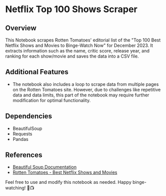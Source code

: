# Netflix Top 100 Shows Scraper

## Overview

This Notebook scrapes Rotten Tomatoes' editorial list of the "Top 100 Best Netflix Shows and Movies to Binge-Watch Now" for December 2023. It extracts information such as the name, critic score, release year, and ranking for each show/movie and saves the data into a CSV file.

## Additional Features

- The notebook also includes a loop to scrape data from multiple pages on the Rotten Tomatoes site. However, due to challenges like repetitive data and data limits, this part of the notebook may require further modification for optimal functionality.

## Dependencies

- BeautifulSoup
- Requests
- Pandas

## References

- [Beautiful Soup Documentation](https://www.crummy.com/software/BeautifulSoup/bs4/doc/#bs4.Tag)
- [Rotten Tomatoes - Best Netflix Shows and Movies](https://editorial.rottentomatoes.com/guide/best-netflix-shows-and-movies-to-binge-watch-now/)

Feel free to use and modify this notebook as needed. Happy binge-watching! 🍿📺
